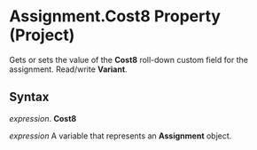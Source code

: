 
# Assignment.Cost8 Property (Project)

Gets or sets the value of the  **Cost8** roll-down custom field for the assignment. Read/write **Variant**.


## Syntax

 _expression_. **Cost8**

 _expression_ A variable that represents an **Assignment** object.

